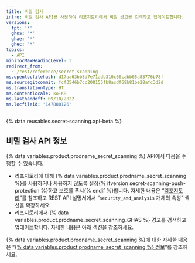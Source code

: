 ```yaml
---
title: 비밀 검사
intro: 비밀 검사 API를 사용하여 리포지토리에서 비밀 경고를 검색하고 업데이트합니다.
versions:
  fpt: '*'
  ghes: '*'
  ghae: '*'
  ghec: '*'
topics:
  - API
miniTocMaxHeadingLevel: 3
redirect_from:
  - /rest/reference/secret-scanning
ms.openlocfilehash: d17aa63bb3d7e71adb310c66cabb05a83776b78f
ms.sourcegitcommit: fcf3546b7cc208155fb8acdf68b81be28afc3d2d
ms.translationtype: HT
ms.contentlocale: ko-KR
ms.lasthandoff: 09/10/2022
ms.locfileid: '147880126'
---
```

{% data reusables.secret-scanning.api-beta %}

## 비밀 검사 API 정보

{% data variables.product.prodname_secret_scanning %} API에서 다음을 수행할 수 있습니다.

- 리포지토리에 대해 {% data variables.product.prodname_secret_scanning %}를 사용하거나 사용하지 않도록 설정{% ifversion secret-scanning-push-protection %}하고 보호를 푸시{% endif %}합니다. 자세한 내용은 “[리포지토리](/rest/repos/repos#update-a-repository)”를 참조하고 REST API 설명서에서 “`security_and_analysis` 개체의 속성” 섹션을 확장하세요.
- 리포지토리에서 {% data variables.product.prodname_secret_scanning_GHAS %} 경고를 검색하고 업데이트합니다. 자세한 내용은 아래 섹션을 참조하세요.

{% data variables.product.prodname_secret_scanning %}에 대한 자세한 내용은 “[{% data variables.product.prodname_secret_scanning %} 정보](/code-security/secret-security/about-secret-scanning)”를 참조하세요.
